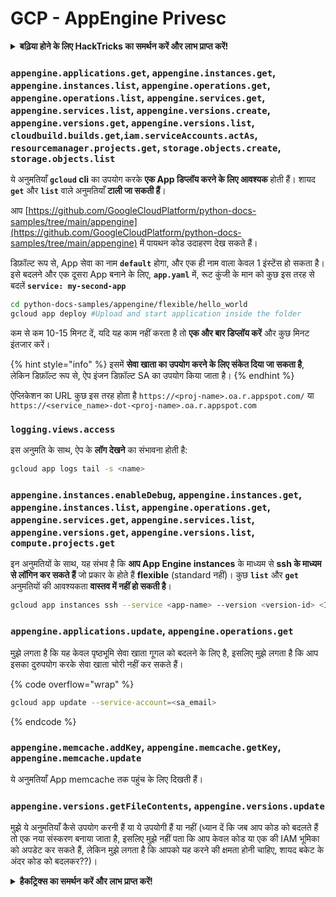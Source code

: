# GCP - AppEngine Privesc

<details>

<summary><strong>बढ़िया होने के लिए HackTricks का समर्थन करें और लाभ प्राप्त करें!</strong></summary>

* यदि आप अपनी कंपनी को **HackTricks में विज्ञापित** देखना चाहते हैं या यदि आप **PEASS के नवीनतम संस्करण को देखना चाहते हैं या HackTricks को PDF में डाउनलोड करना चाहते हैं** तो [**सदस्यता योजनाएं**](https://github.com/sponsors/carlospolop) देखें!
* [**आधिकारिक PEASS & HackTricks स्वैग**](https://peass.creator-spring.com) प्राप्त करें
* [**The PEASS Family**](https://opensea.io/collection/the-peass-family) की खोज करें, हमारा एकल [**NFTs**](https://opensea.io/collection/the-peass-family) संग्रह
* **💬 [**Discord समूह**](https://discord.gg/hRep4RUj7f) या [**टेलीग्राम समूह**](https://t.me/peass) में शामिल हों** या **Twitter** पर मुझे **फ़ॉलो** करें 🐦 [**@carlospolopm**](https://twitter.com/carlospolopm)**.**
* **अपने हैकिंग ट्रिक्स साझा करें,** [**HackTricks**](https://github.com/carlospolop/hacktricks) और [**HackTricks Cloud**](https://github.com/carlospolop/hacktricks-cloud) github repos में PR जमा करके।

</details>

### `appengine.applications.get`, `appengine.instances.get`, `appengine.instances.list`, `appengine.operations.get`, `appengine.operations.list`, `appengine.services.get`, `appengine.services.list`, `appengine.versions.create`, `appengine.versions.get`, `appengine.versions.list`, `cloudbuild.builds.get`,`iam.serviceAccounts.actAs`, `resourcemanager.projects.get`, `storage.objects.create`, `storage.objects.list`

ये अनुमतियाँ **`gcloud` cli** का उपयोग करके **एक App डिप्लॉय करने के लिए आवश्यक** होती हैं। शायद **`get`** और **`list`** वाले अनुमतियाँ **टाली जा सकती हैं**।

आप [https://github.com/GoogleCloudPlatform/python-docs-samples/tree/main/appengine](https://github.com/GoogleCloudPlatform/python-docs-samples/tree/main/appengine) में पायथन कोड उदाहरण देख सकते हैं।

डिफ़ॉल्ट रूप से, App सेवा का नाम **`default`** होगा, और एक ही नाम वाला केवल 1 इंस्टेंस हो सकता है।\
इसे बदलने और एक दूसरा App बनाने के लिए, **`app.yaml`** में, रूट कुंजी के मान को कुछ इस तरह से बदलें **`service: my-second-app`**
```bash
cd python-docs-samples/appengine/flexible/hello_world
gcloud app deploy #Upload and start application inside the folder
```
कम से कम 10-15 मिनट दें, यदि यह काम नहीं करता है तो **एक और बार डिप्लॉय करें** और कुछ मिनट इंतजार करें।

{% hint style="info" %}
इसमें **सेवा खाता का उपयोग करने के लिए संकेत दिया जा सकता है**, लेकिन डिफ़ॉल्ट रूप से, ऐप इंजन डिफ़ॉल्ट SA का उपयोग किया जाता है।
{% endhint %}

ऐप्लिकेशन का URL कुछ इस तरह होता है `https://<proj-name>.oa.r.appspot.com/` या `https://<service_name>-dot-<proj-name>.oa.r.appspot.com`

### `logging.views.access`

इस अनुमति के साथ, ऐप के **लॉग देखने** का संभावना होती है:
```bash
gcloud app logs tail -s <name>
```
### `appengine.instances.enableDebug`, `appengine.instances.get`, `appengine.instances.list`, `appengine.operations.get`, `appengine.services.get`, `appengine.services.list`, `appengine.versions.get`, `appengine.versions.list`, `compute.projects.get`

इन अनुमतियों के साथ, यह संभव है कि **आप App Engine instances** के माध्यम से **ssh के माध्यम से लॉगिन कर सकते हैं** जो प्रकार के होते हैं **flexible** (standard नहीं)। कुछ **`list`** और **`get`** अनुमतियों की आवश्यकता **वास्तव में नहीं हो सकती है**।
```bash
gcloud app instances ssh --service <app-name> --version <version-id> <ID>
```
### `appengine.applications.update`, `appengine.operations.get`

मुझे लगता है कि यह केवल पृष्ठभूमि सेवा खाता गूगल को बदलने के लिए है, इसलिए मुझे लगता है कि आप इसका दुरुपयोग करके सेवा खाता चोरी नहीं कर सकते हैं।

{% code overflow="wrap" %}
```bash
gcloud app update --service-account=<sa_email>
```
{% endcode %}

### `appengine.memcache.addKey`, `appengine.memcache.getKey`, `appengine.memcache.update`

ये अनुमतियाँ App memcache तक पहुंच के लिए दिखती हैं।

### `appengine.versions.getFileContents`, `appengine.versions.update`

मुझे ये अनुमतियाँ कैसे उपयोग करनी हैं या ये उपयोगी हैं या नहीं (ध्यान दें कि जब आप कोड को बदलते हैं तो एक नया संस्करण बनाया जाता है, इसलिए मुझे नहीं पता कि आप केवल कोड या एक की IAM भूमिका को अपडेट कर सकते हैं, लेकिन मुझे लगता है कि आपको यह करने की क्षमता होनी चाहिए, शायद बकेट के अंदर कोड को बदलकर??)।

<details>

<summary><strong>हैकट्रिक्स का समर्थन करें और लाभ प्राप्त करें!</strong></summary>

* यदि आप अपनी कंपनी को **हैकट्रिक्स में विज्ञापित करना चाहते हैं** या यदि आप **PEASS के नवीनतम संस्करण को देखना चाहते हैं या HackTricks को PDF में डाउनलोड करना चाहते हैं** तो [**सदस्यता योजनाएं**](https://github.com/sponsors/carlospolop) देखें!
* [**आधिकारिक PEASS और HackTricks स्वैग**](https://peass.creator-spring.com) प्राप्त करें
* [**The PEASS Family**](https://opensea.io/collection/the-peass-family) का खोज करें, हमारा विशेष [**NFTs**](https://opensea.io/collection/the-peass-family) संग्रह
* **💬 [**Discord समूह**](https://discord.gg/hRep4RUj7f) या [**टेलीग्राम समूह**](https://t.me/peass) में शामिल हों या मुझे **ट्विटर** 🐦 [**@carlospolopm**](https://twitter.com/carlospolopm)** का** **अनुसरण** करें।**
* **अपने हैकिंग ट्रिक्स साझा करें,** [**HackTricks**](https://github.com/carlospolop/hacktricks) **और** [**HackTricks Cloud**](https://github.com/carlospolop/hacktricks-cloud) **github repos में PR जमा करके।**

</details>
